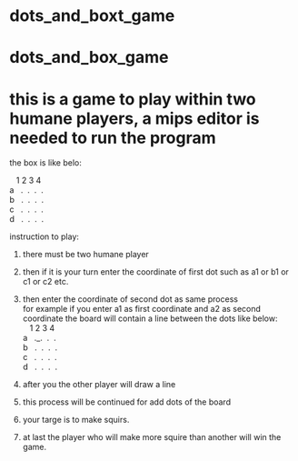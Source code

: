 # dots_and_boxt_game

# dots_and_box_game
# this is a game to play within two humane players, a mips editor is needed to run the program
the box is like belo:</br>

 &nbsp;&nbsp; 1 2 3 4</br>
 a&nbsp;&nbsp; .&nbsp;&nbsp;.&nbsp;&nbsp;.&nbsp;&nbsp;.</br>
 b&nbsp;&nbsp; .&nbsp;&nbsp;.&nbsp;&nbsp;.&nbsp;&nbsp;.</br>
 c&nbsp;&nbsp; .&nbsp;&nbsp;.&nbsp;&nbsp;.&nbsp;&nbsp;.</br>
 d&nbsp;&nbsp; .&nbsp;&nbsp;.&nbsp;&nbsp;.&nbsp;&nbsp;.</br>
 
 instruction to play:</br>
 1. there must be two humane player
 2. then if it is your turn enter the coordinate of first dot such as a1 or b1 or c1 or c2 etc. </br>
 3. then enter the coordinate of second dot as same process</br>
    for example if you enter a1 as first coordinate and a2 as second coordinate the board will contain a line between the dots like below:</br>
 &nbsp;&nbsp; 1 2 3 4</br>
 a&nbsp;&nbsp; ._.&nbsp;&nbsp;.&nbsp;&nbsp;.</br>
 b&nbsp;&nbsp; .&nbsp;&nbsp;.&nbsp;&nbsp;.&nbsp;&nbsp;.</br>
 c&nbsp;&nbsp; .&nbsp;&nbsp;.&nbsp;&nbsp;.&nbsp;&nbsp;.</br>
 d&nbsp;&nbsp; .&nbsp;&nbsp;.&nbsp;&nbsp;.&nbsp;&nbsp;.</br>
 
4. after you the other player will draw a line</br>
5. this process will be continued for add dots of the board</br>
6. your targe is to make squirs.</br>
7. at last the player who will make more squire than another will win the game.</br>
